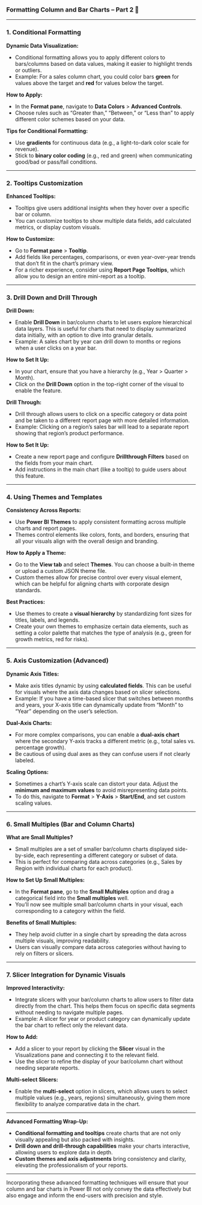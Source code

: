 ### **Formatting Column and Bar Charts – Part 2** 🔧

---

### **1. Conditional Formatting**

   **Dynamic Data Visualization:**
   - Conditional formatting allows you to apply different colors to bars/columns based on data values, making it easier to highlight trends or outliers.
   - Example: For a sales column chart, you could color bars **green** for values above the target and **red** for values below the target.

   **How to Apply:**
   - In the **Format pane**, navigate to **Data Colors** > **Advanced Controls**.
   - Choose rules such as “Greater than,” “Between,” or “Less than” to apply different color schemes based on your data.

   **Tips for Conditional Formatting:**
   - Use **gradients** for continuous data (e.g., a light-to-dark color scale for revenue).
   - Stick to **binary color coding** (e.g., red and green) when communicating good/bad or pass/fail conditions.

---

### **2. Tooltips Customization**

   **Enhanced Tooltips:**
   - Tooltips give users additional insights when they hover over a specific bar or column.
   - You can customize tooltips to show multiple data fields, add calculated metrics, or display custom visuals.

   **How to Customize:**
   - Go to **Format pane** > **Tooltip**.
   - Add fields like percentages, comparisons, or even year-over-year trends that don’t fit in the chart’s primary view.
   - For a richer experience, consider using **Report Page Tooltips**, which allow you to design an entire mini-report as a tooltip.

---

### **3. Drill Down and Drill Through**

   **Drill Down:**
   - Enable **Drill Down** in bar/column charts to let users explore hierarchical data layers. This is useful for charts that need to display summarized data initially, with an option to dive into granular details.
   - Example: A sales chart by year can drill down to months or regions when a user clicks on a year bar.

   **How to Set It Up:**
   - In your chart, ensure that you have a hierarchy (e.g., Year > Quarter > Month).
   - Click on the **Drill Down** option in the top-right corner of the visual to enable the feature.

   **Drill Through:**
   - Drill through allows users to click on a specific category or data point and be taken to a different report page with more detailed information.
   - Example: Clicking on a region’s sales bar will lead to a separate report showing that region’s product performance.

   **How to Set It Up:**
   - Create a new report page and configure **Drillthrough Filters** based on the fields from your main chart.
   - Add instructions in the main chart (like a tooltip) to guide users about this feature.

---

### **4. Using Themes and Templates**

   **Consistency Across Reports:**
   - Use **Power BI Themes** to apply consistent formatting across multiple charts and report pages.
   - Themes control elements like colors, fonts, and borders, ensuring that all your visuals align with the overall design and branding.

   **How to Apply a Theme:**
   - Go to the **View tab** and select **Themes**. You can choose a built-in theme or upload a custom JSON theme file.
   - Custom themes allow for precise control over every visual element, which can be helpful for aligning charts with corporate design standards.

   **Best Practices:**
   - Use themes to create a **visual hierarchy** by standardizing font sizes for titles, labels, and legends.
   - Create your own themes to emphasize certain data elements, such as setting a color palette that matches the type of analysis (e.g., green for growth metrics, red for risks).

---

### **5. Axis Customization (Advanced)**

   **Dynamic Axis Titles:**
   - Make axis titles dynamic by using **calculated fields**. This can be useful for visuals where the axis data changes based on slicer selections.
   - Example: If you have a time-based slicer that switches between months and years, your X-axis title can dynamically update from “Month” to “Year” depending on the user’s selection.

   **Dual-Axis Charts:**
   - For more complex comparisons, you can enable a **dual-axis chart** where the secondary Y-axis tracks a different metric (e.g., total sales vs. percentage growth).
   - Be cautious of using dual axes as they can confuse users if not clearly labeled.

   **Scaling Options:**
   - Sometimes a chart’s Y-axis scale can distort your data. Adjust the **minimum and maximum values** to avoid misrepresenting data points.
   - To do this, navigate to **Format** > **Y-Axis** > **Start/End**, and set custom scaling values.

---

### **6. Small Multiples (Bar and Column Charts)**

   **What are Small Multiples?**
   - Small multiples are a set of smaller bar/column charts displayed side-by-side, each representing a different category or subset of data.
   - This is perfect for comparing data across categories (e.g., Sales by Region with individual charts for each product).

   **How to Set Up Small Multiples:**
   - In the **Format pane**, go to the **Small Multiples** option and drag a categorical field into the **Small multiples** well.
   - You’ll now see multiple small bar/column charts in your visual, each corresponding to a category within the field.

   **Benefits of Small Multiples:**
   - They help avoid clutter in a single chart by spreading the data across multiple visuals, improving readability.
   - Users can visually compare data across categories without having to rely on filters or slicers.

---

### **7. Slicer Integration for Dynamic Visuals**

   **Improved Interactivity:**
   - Integrate slicers with your bar/column charts to allow users to filter data directly from the chart. This helps them focus on specific data segments without needing to navigate multiple pages.
   - Example: A slicer for year or product category can dynamically update the bar chart to reflect only the relevant data.

   **How to Add:**
   - Add a slicer to your report by clicking the **Slicer** visual in the Visualizations pane and connecting it to the relevant field.
   - Use the slicer to refine the display of your bar/column chart without needing separate reports.

   **Multi-select Slicers:**
   - Enable the **multi-select** option in slicers, which allows users to select multiple values (e.g., years, regions) simultaneously, giving them more flexibility to analyze comparative data in the chart.

---

**Advanced Formatting Wrap-Up:**
- **Conditional formatting and tooltips** create charts that are not only visually appealing but also packed with insights.
- **Drill down and drill-through capabilities** make your charts interactive, allowing users to explore data in depth.
- **Custom themes and axis adjustments** bring consistency and clarity, elevating the professionalism of your reports.

---

Incorporating these advanced formatting techniques will ensure that your column and bar charts in Power BI not only convey the data effectively but also engage and inform the end-users with precision and style.